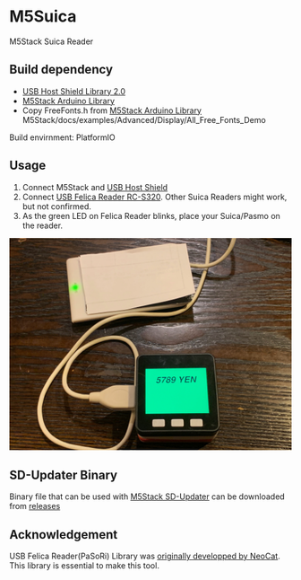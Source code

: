 # M5Suica
M5Stack Suica Reader

## Build dependency

- [USB Host Shield Library 2.0](https://github.com/felis/USB_Host_Shield_2.0)
- [M5Stack Arduino Library](https://github.com/m5stack/M5Stack)
- Copy FreeFonts.h from [M5Stack Arduino Library](https://github.com/m5stack/M5Stack) M5Stack/docs/examples/Advanced/Display/All_Free_Fonts_Demo

Build envirnment: PlatformIO

## Usage

1. Connect M5Stack and [USB Host Shield](https://thousandiy.wordpress.com/2018/06/16/usb-host-for-m5stack/)
1. Connect [USB Felica Reader RC-S320](https://www.sony.co.jp/Products/felica/consumer/products/list.html). Other Suica Readers might work, but not confirmed.
1. As the green LED on Felica Reader blinks, place your Suica/Pasmo on the reader. 

![Photo](https://raw.githubusercontent.com/mokjpn/mokjpn.github.io/master/images/IMG_0340.jpeg)

## SD-Updater Binary

Binary file that can be used with [M5Stack SD-Updater](https://github.com/tobozo/M5Stack-SD-Updater) can be downloaded from [releases](https://github.com/mokjpn/M5Suica/releases)

## Acknowledgement

USB Felica Reader(PaSoRi) Library was [originally developped by NeoCat](http://neocat.hatenablog.com/entry/20101123/1290514516).
This library is essential to make this tool.

